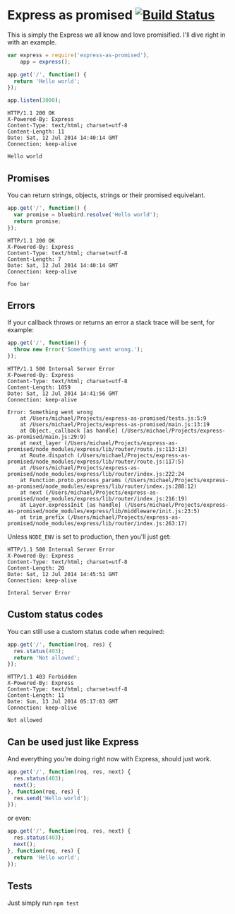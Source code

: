 # Express as promised [![Build Status](https://travis-ci.org/leahciMic/express-as-promised.svg?branch=master)](https://travis-ci.org/leahciMic/express-as-promised)

This is simply the Express we all know and love promisified. I'll dive right in
with an example.

```js
var express = require('express-as-promised'),
    app = express();

app.get('/', function() {
  return 'Hello world';
});

app.listen(3000);
```

```text
HTTP/1.1 200 OK
X-Powered-By: Express
Content-Type: text/html; charset=utf-8
Content-Length: 11
Date: Sat, 12 Jul 2014 14:40:14 GMT
Connection: keep-alive

Hello world
```

## Promises

You can return strings, objects, strings or their promised equivelant.

```js
app.get('/', function() {
  var promise = bluebird.resolve('Hello world');
  return promise;
});
```

```text
HTTP/1.1 200 OK
X-Powered-By: Express
Content-Type: text/html; charset=utf-8
Content-Length: 7
Date: Sat, 12 Jul 2014 14:40:14 GMT
Connection: keep-alive

Foo bar
```

## Errors

If your callback throws or returns an error a stack trace will be sent, for example:

```js
app.get('/', function() {
  throw new Error('Something went wrong.');
});
```

```text
HTTP/1.1 500 Internal Server Error
X-Powered-By: Express
Content-Type: text/html; charset=utf-8
Content-Length: 1059
Date: Sat, 12 Jul 2014 14:41:56 GMT
Connection: keep-alive

Error: Something went wrong
    at /Users/michael/Projects/express-as-promised/tests.js:5:9
    at /Users/michael/Projects/express-as-promised/main.js:13:19
    at Object._callback [as handle] (/Users/michael/Projects/express-as-promised/main.js:29:9)
    at next_layer (/Users/michael/Projects/express-as-promised/node_modules/express/lib/router/route.js:113:13)
    at Route.dispatch (/Users/michael/Projects/express-as-promised/node_modules/express/lib/router/route.js:117:5)
    at /Users/michael/Projects/express-as-promised/node_modules/express/lib/router/index.js:222:24
    at Function.proto.process_params (/Users/michael/Projects/express-as-promised/node_modules/express/lib/router/index.js:288:12)
    at next (/Users/michael/Projects/express-as-promised/node_modules/express/lib/router/index.js:216:19)
    at Layer.expressInit [as handle] (/Users/michael/Projects/express-as-promised/node_modules/express/lib/middleware/init.js:23:5)
    at trim_prefix (/Users/michael/Projects/express-as-promised/node_modules/express/lib/router/index.js:263:17)
```

Unless `NODE_ENV` is set to production, then you'll just get:

```text
HTTP/1.1 500 Internal Server Error
X-Powered-By: Express
Content-Type: text/html; charset=utf-8
Content-Length: 20
Date: Sat, 12 Jul 2014 14:45:51 GMT
Connection: keep-alive

Interal Server Error
```

## Custom status codes

You can still use a custom status code when required:

```js
app.get('/', function(req, res) {
  res.status(403);
  return 'Not allowed';
});
```

```text
HTTP/1.1 403 Forbidden
X-Powered-By: Express
Content-Type: text/html; charset=utf-8
Content-Length: 11
Date: Sun, 13 Jul 2014 05:17:03 GMT
Connection: keep-alive

Not allowed
```

## Can be used just like Express

And everything you're doing right now with Express, should just work.

```js
app.get('/', function(req, res, next) {
  res.status(403);
  next();
}, function(req, res) {
  res.send('Hello world');
});
```

or even:

```js
app.get('/', function(req, res, next) {
  res.status(403);
  next();
}, function(req, res) {
  return 'Hello world';
});
```

## Tests

Just simply run `npm test`
